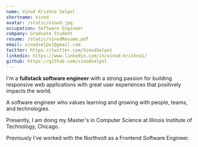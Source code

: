```yaml
---
name: Vinod Krishna Selpol
shortname: Vinod
avatar: /static/vinod.jpg
occupation: Software Engineer
company: Graduate Student
resume: /static/vinodResume.pdf
email: vinodselpol@gmail.com
twitter: https://twitter.com/VinodSelpol
linkedin: https://www.linkedin.com/in/vinod-krishna1/
github: https://github.com/vinodselpol
---
```


I'm a **fullstack software engineer** with a strong passion for building responsive web applications with great user experiences that positively impacts the world.

A software engineer who values learning and growing with people, teams, and technologies.

Presently, I am doing my Master's in Computer Science at Illinois Institute of Technology, Chicago.

Previously I've worked with the Northvolt as a Frontend Software Engineer.

